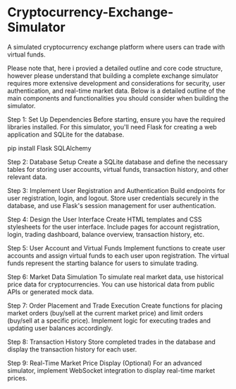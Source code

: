 # Cryptocurrency-Exchange-Simulator
A simulated cryptocurrency exchange platform where users can trade with virtual funds.

Please note that, here i provied a detailed outline and core code structure, however please understand that building a complete exchange simulator requires more extensive development and considerations for security, user authentication, and real-time market data. Below is a detailed outline of the main components and functionalities you should consider when building the simulator.

Step 1: Set Up Dependencies
Before starting, ensure you have the required libraries installed. For this simulator, you'll need Flask for creating a web application and SQLite for the database.

pip install Flask SQLAlchemy

Step 2: Database Setup
Create a SQLite database and define the necessary tables for storing user accounts, virtual funds, transaction history, and other relevant data.

Step 3: Implement User Registration and Authentication
Build endpoints for user registration, login, and logout. Store user credentials securely in the database, and use Flask's session management for user authentication.

Step 4: Design the User Interface
Create HTML templates and CSS stylesheets for the user interface. Include pages for account registration, login, trading dashboard, balance overview, transaction history, etc.

Step 5: User Account and Virtual Funds
Implement functions to create user accounts and assign virtual funds to each user upon registration. The virtual funds represent the starting balance for users to simulate trading.

Step 6: Market Data Simulation
To simulate real market data, use historical price data for cryptocurrencies. You can use historical data from public APIs or generated mock data.

Step 7: Order Placement and Trade Execution
Create functions for placing market orders (buy/sell at the current market price) and limit orders (buy/sell at a specific price). Implement logic for executing trades and updating user balances accordingly.

Step 8: Transaction History
Store completed trades in the database and display the transaction history for each user.

Step 9: Real-Time Market Price Display (Optional)
For an advanced simulator, implement WebSocket integration to display real-time market prices.


